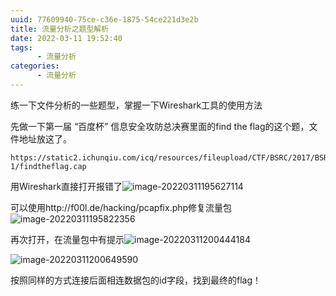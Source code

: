 ```yaml
---
uuid: 77609940-75ce-c36e-1875-54ce221d3e2b
title: 流量分析之题型解析
date: 2022-03-11 19:52:40
tags: 
      - 流量分析
categories: 
      - 流量分析
---
```


练一下文件分析的一些题型，掌握一下Wireshark工具的使用方法
<!--more-->

先做一下第一届 “百度杯” 信息安全攻防总决赛里面的find the flag的这个题，文件地址放这了。

```
https://static2.ichunqiu.com/icq/resources/fileupload/CTF/BSRC/2017/BSRC3-1/findtheflag.cap
```

用Wireshark直接打开报错了![image-20220311195627114](https://img-blog.csdnimg.cn/img_convert/963de9b36131ae8c823cbd19f6004642.png)

可以使用http://f00l.de/hacking/pcapfix.php修复流量包![image-20220311195822356](https://img-blog.csdnimg.cn/img_convert/c8cc1db3d8235534250e712eb08dc07f.png)

再次打开，在流量包中有提示![image-20220311200444184](https://img-blog.csdnimg.cn/img_convert/cc62997cd13816587a7258f72e8e6bdc.png)

![image-20220311200649590](https://img-blog.csdnimg.cn/img_convert/a5c2addebda6cf424ef2fc32bf999065.png)

按照同样的方式连接后面相连数据包的id字段，找到最终的flag！
